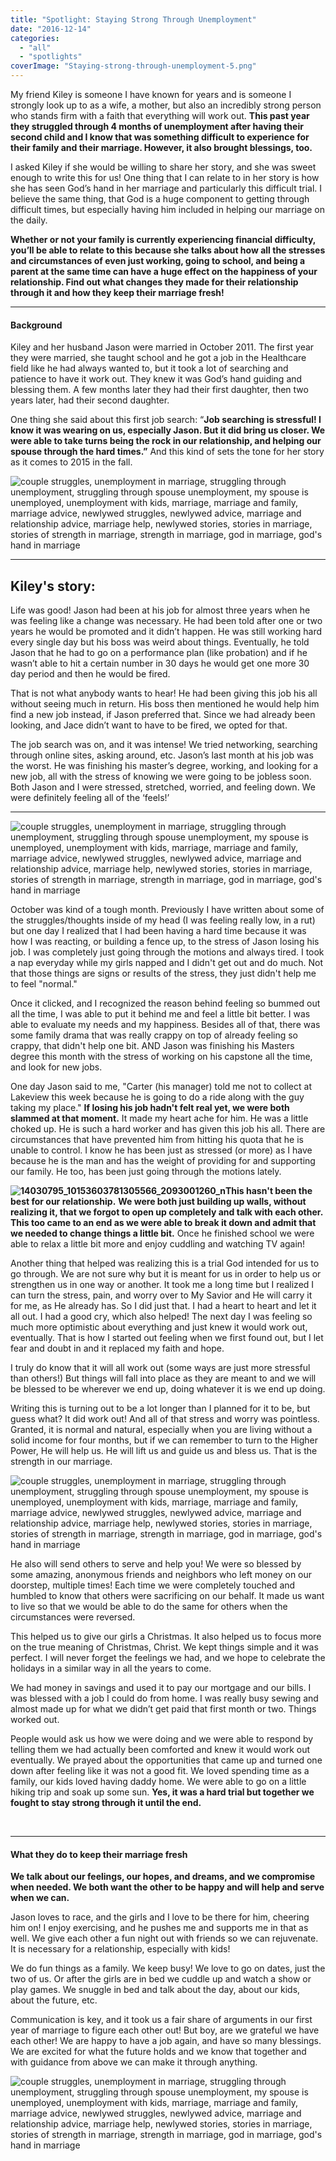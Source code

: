 ```yaml
---
title: "Spotlight: Staying Strong Through Unemployment"
date: "2016-12-14"
categories: 
  - "all"
  - "spotlights"
coverImage: "Staying-strong-through-unemployment-5.png"
---
```


My friend Kiley is someone I have known for years and is someone I strongly look up to as a wife, a mother, but also an incredibly strong person who stands firm with a faith that everything will work out. **This past year they struggled through 4 months of unemployment after having their second child and I know that was something difficult to experience for their family and their marriage. However, it also brought blessings, too.**

I asked Kiley if she would be willing to share her story, and she was sweet enough to write this for us! One thing that I can relate to in her story is how she has seen God’s hand in her marriage and particularly this difficult trial. I believe the same thing, that God is a huge component to getting through difficult times, but especially having him included in helping our marriage on the daily.

**Whether or not your family is currently experiencing financial difficulty, you’ll be able to relate to this because she talks about how all the stresses and circumstances of even just working, going to school, and being a parent at the same time can have a huge effect on the happiness of your relationship. Find out what changes they made for their relationship through it and how they keep their marriage fresh!**

* * *

#### Background

Kiley and her husband Jason were married in October 2011. The first year they were married, she taught school and he got a job in the Healthcare field like he had always wanted to, but it took a lot of searching and patience to have it work out. They knew it was God’s hand guiding and blessing them. A few months later they had their first daughter, then two years later, had their second daughter.

One thing she said about this first job search: “**Job searching is stressful! I know it was wearing on us, especially Jason. But it did bring us closer. We were able to take turns being the rock in our relationship, and helping our spouse through the hard times.”** And this kind of sets the tone for her story as it comes to 2015 in the fall.

![couple struggles, unemployment in marriage, struggling through unemployment, struggling through spouse unemployment, my spouse is unemployed, unemployment with kids, marriage, marriage and family, marriage advice, newlywed struggles, newlywed advice, marriage and relationship advice, marriage help, newlywed stories, stories in marriage, stories of strength in marriage, strength in marriage, god in marriage, god's hand in marriage](images/kiley-and-family.jpg)

* * *

## Kiley's story:

Life was good! Jason had been at his job for almost three years when he was feeling like a change was necessary. He had been told after one or two years he would be promoted and it didn’t happen. He was still working hard every single day but his boss was weird about things. Eventually, he told Jason that he had to go on a performance plan (like probation) and if he wasn’t able to hit a certain number in 30 days he would get one more 30 day period and then he would be fired.

That is not what anybody wants to hear! He had been giving this job his all without seeing much in return. His boss then mentioned he would help him find a new job instead, if Jason preferred that. Since we had already been looking, and Jace didn’t want to have to be fired, we opted for that.

The job search was on, and it was intense! We tried networking, searching through online sites, asking around, etc. Jason’s last month at his job was the worst. He was finishing his master’s degree, working, and looking for a new job, all with the stress of knowing we were going to be jobless soon. Both Jason and I were stressed, stretched, worried, and feeling down. We were definitely feeling all of the ‘feels!’

* * *

![couple struggles, unemployment in marriage, struggling through unemployment, struggling through spouse unemployment, my spouse is unemployed, unemployment with kids, marriage, marriage and family, marriage advice, newlywed struggles, newlywed advice, marriage and relationship advice, marriage help, newlywed stories, stories in marriage, stories of strength in marriage, strength in marriage, god in marriage, god's hand in marriage](images/15424504_10153900787310566_229548992_n.jpg)

October was kind of a tough month. Previously I have written about some of the struggles/thoughts inside of my head (I was feeling really low, in a rut) but one day I realized that I had been having a hard time because it was how I was reacting, or building a fence up, to the stress of Jason losing his job. I was completely just going through the motions and always tired. I took a nap everyday while my girls napped and I didn't get out and do much. Not that those things are signs or results of the stress, they just didn't help me to feel "normal."

Once it clicked, and I recognized the reason behind feeling so bummed out all the time, I was able to put it behind me and feel a little bit better. I was able to evaluate my needs and my happiness. Besides all of that, there was some family drama that was really crappy on top of already feeling so crappy, that didn't help one bit. AND Jason was finishing his Masters degree this month with the stress of working on his capstone all the time, and look for new jobs.

One day Jason said to me, "Carter (his manager) told me not to collect at Lakeview this week because he is going to do a ride along with the guy taking my place." **If losing his job hadn't felt real yet, we were both slammed at that moment.** It made my heart ache for him. He was a little choked up. He is such a hard worker and has given this job his all. There are circumstances that have prevented him from hitting his quota that he is unable to control. I know he has been just as stressed (or more) as I have because he is the man and has the weight of providing for and supporting our family. He too, has been just going through the motions lately.

**![14030795_10153603781305566_2093001260_n](images/14030795_10153603781305566_2093001260_n.jpg)This hasn't been the best for our relationship.** **We were both just building up walls, without realizing it, that we forgot to open up completely and talk with each other. This too came to an end as we were able to break it down and admit that we needed to change things a little bit.** Once he finished school we were able to relax a little bit more and enjoy cuddling and watching TV again!

Another thing that helped was realizing this is a trial God intended for us to go through. We are not sure why but it is meant for us in order to help us or strengthen us in one way or another. It took me a long time but I realized I can turn the stress, pain, and worry over to My Savior and He will carry it for me, as He already has. So I did just that. I had a heart to heart and let it all out. I had a good cry, which also helped! The next day I was feeling so much more optimistic about everything and just knew it would work out, eventually. That is how I started out feeling when we first found out, but I let fear and doubt in and it replaced my faith and hope.

I truly do know that it will all work out (some ways are just more stressful than others!) But things will fall into place as they are meant to and we will be blessed to be wherever we end up, doing whatever it is we end up doing.

Writing this is turning out to be a lot longer than I planned for it to be, but guess what? It did work out! And all of that stress and worry was pointless. Granted, it is normal and natural, especially when you are living without a solid income for four months, but if we can remember to turn to the Higher Power, He will help us. He will lift us and guide us and bless us. That is the strength in our marriage.

![couple struggles, unemployment in marriage, struggling through unemployment, struggling through spouse unemployment, my spouse is unemployed, unemployment with kids, marriage, marriage and family, marriage advice, newlywed struggles, newlywed advice, marriage and relationship advice, marriage help, newlywed stories, stories in marriage, stories of strength in marriage, strength in marriage, god in marriage, god's hand in marriage](images/14010021_10153603771115566_1017250799_n.jpg)

He also will send others to serve and help you! We were so blessed by some amazing, anonymous friends and neighbors who left money on our doorstep, multiple times! Each time we were completely touched and humbled to know that others were sacrificing on our behalf. It made us want to live so that we would be able to do the same for others when the circumstances were reversed.

This helped us to give our girls a Christmas. It also helped us to focus more on the true meaning of Christmas, Christ. We kept things simple and it was perfect. I will never forget the feelings we had, and we hope to celebrate the holidays in a similar way in all the years to come.

We had money in savings and used it to pay our mortgage and our bills. I was blessed with a job I could do from home. I was really busy sewing and almost made up for what we didn’t get paid that first month or two. Things worked out.

People would ask us how we were doing and we were able to respond by telling them we had actually been comforted and knew it would work out eventually. We prayed about the opportunities that came up and turned one down after feeling like it was not a good fit. We loved spending time as a family, our kids loved having daddy home. We were able to go on a little hiking trip and soak up some sun. **Yes, it was a hard trial but together we fought to stay strong through it until the end.**

 

* * *

#### What they do to keep their marriage fresh

**We talk about our feelings, our hopes, and dreams, and we compromise when needed. We both want the other to be happy and will help and serve when we can.**

Jason loves to race, and the girls and I love to be there for him, cheering him on! I enjoy exercising, and he pushes me and supports me in that as well. We give each other a fun night out with friends so we can rejuvenate. It is necessary for a relationship, especially with kids!

We do fun things as a family. We keep busy! We love to go on dates, just the two of us. Or after the girls are in bed we cuddle up and watch a show or play games. We snuggle in bed and talk about the day, about our kids, about the future, etc.

Communication is key, and it took us a fair share of arguments in our first year of marriage to figure each other out! But boy, are we grateful we have each other! We are happy to have a job again, and have so many blessings. We are excited for what the future holds and we know that together and with guidance from above we can make it through anything.

![couple struggles, unemployment in marriage, struggling through unemployment, struggling through spouse unemployment, my spouse is unemployed, unemployment with kids, marriage, marriage and family, marriage advice, newlywed struggles, newlywed advice, marriage and relationship advice, marriage help, newlywed stories, stories in marriage, stories of strength in marriage, strength in marriage, god in marriage, god's hand in marriage](images/15494138_10153900790175566_1226348116_n-1.jpg)
